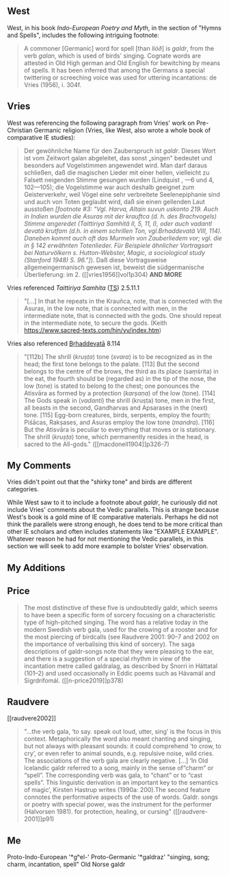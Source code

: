 
## West
West, in his book *Indo-European Poetry and Myth*, in the section of "Hymns and Spells", includes the following intriguing footnote:
> A commoner [Germanic] word for spell [than *lióð*] is *galdr*, from the verb *galan*, which is used of birds' singing.  Cognate words are attested in Old High german and Old English for bewitching by means of spells. It has been inferred that among the Germans a special twittering or screeching voice was used for uttering incantations: de Vries (1956), i. 304f.
## Vries
West was referencing the following paragraph from Vries' work on Pre-Christian Germanic religion (Vries, like West, also wrote a whole book of comparative IE studies):
> Der gewöhnliche Name für den Zauberspruch ist *galdr*.  Dieses Wort ist vom Zeitwort galan abgeleitet, das sonst „singen" bedeutet und besonders auf Vogelstimmen angewendet wird.  Man darf daraus schließen, daß die magischen Lieder mit einer hellen, vielleicht zu Falsett neigenden Stimme gesungen wurden (Lindquist , —6 und 4, 102—105); die Vogelstimme war auch deshalb geeignet zum Geisterverkehr, weil Vögel eine sehr verbreitete Seelenepiphanie sind und auch von Toten geglaubt wird, daß sie einen gellenden Laut ausstoßen *[footnote #3: "Vgl. Harva, Altain suvun uskonto 219. Auch in Indien wurden die Asuras mit der krauftca (d. h. des Brachvogels) Stimme angeredet (Taittiriya Samhitâ II, 5, 11, I), oder auch vadantl devatä krutfam (d.h. in einem schrillen Ton, vgl.Brhaddevatä VIII, 114). Daneben kommt auch oft das Murmeln von Zauberliedem vor; vgl. die in § 142 erwähnten Totenlieder. Für Beispiele ähnlicher Vortragsart bei Naturvölkern s. Hutton-Webster, Magic, a sociological study (Stanford 1948) S. 96."]*).  Daß diese Vortragsweise allgemeingermanisch gewesen ist, beweist die südgermanische Überlieferung: im 2. ([[vries1956]]vol1p304) **AND MORE**

Vries referenced *Taittiriya Samhita* ([TS](https://en.wikipedia.org/wiki/Taittiriya-Shakha)) 2.5.11.1
> "[...] In that he repeats in the Krauñca, note, that is connected with the Asuras, in the low note, that is connected with men, in the intermediate note, that is connected with the gods. One should repeat in the intermediate note, to secure the gods. (Keith https://www.sacred-texts.com/hin/yv/index.htm)

Vries also referenced [Bṛhaddevatā](https://en.wikipedia.org/wiki/B%E1%B9%9Bhaddevat%C4%81) 8.114

> "[112b] The shrill (*kruṣṭa*) tone (*svara*) is to be recognized as in the head; the first tone belongs to the palate. [113] But the second belongs to the centre of the brows, the third as its place (saṃśrita) in the eat, the fourth should be (regarded as) in the tip of the nose, the low (tone) is stated to belong to the chest; one ponounces the Atisvāra as formed by a protection (*karṣaṇa*) of the low (tone). [114] The Gods speak in (*vadanti*) the shrill (kruṣṭa) tone, men in the first, all beasts in the second, Gandharvas and Apsarases in the (next) tone. [115] Egg-born creatures, birds, serpents, employ the fourth; Piśācas, Rakṣases, and Asuras employ the low tone (*mandra*). [116] But the Atisvāra is peculiar to everything that moves or is stationary. The shrill (*kruṣṭa*) tone, which permanently resides in the head, is sacred to the All-gods." ([[macdonell1904]]p326-7) 

## My Comments
Vries didn't point out that the "shirky tone" and birds are different categories.

While West saw to it to include a footnote about *galdr*, he curiously did not include Vries' comments about the Vedic parallels.  This is strange because West's book is a gold mine of IE comparative materials.  Perhaps he did not think the parallels were strong enough, he does tend to be more critical than other IE scholars and often includes statements like "EXAMPLE EXAMPLE".  Whatever reason he had for not mentioning the Vedic parallels, in this section we will seek to add more example to bolster Vries' observation.
## My Additions


## Price
> The most distinctive of these five is undoubtedly galdr, which seems to have been a specific form of sorcery focusing on a characteristic type of high-pitched singing. The word has a relative today in the modern Swedish verb gala, used for the crowing of a rooster and for the most piercing of birdcalls (see Raudvere 2001: 90–7 and 2002 on the importance of verbalising this kind of sorcery). The saga descriptions of galdr-songs note that they were pleasing to the ear, and there is a suggestion of a special rhythm in view of the incantation metre called galdralag, as described by Snorri in Háttatal (101–2) and used occasionally in Eddic poems such as Hávamál and Sigrdrífomál. ([[n-price2019]]p378)

## Raudvere 
[[raudvere2002]]
> "...the verb gala, ‘to say. speak out loud, utter, sing’ is the focus in this context. Metaphorically the word also meant chanting and singing, but not always with pleasant sounds: it could comprehend ‘to crow, to cry’, or even refer to animal sounds, e.g. repulsive noise, wild cries. The associations of the verb gala are clearly negative. [...] ‘In Old Icelandic galdr referred to a song, mainly in the sense of“charm” or “spell”. The corresponding verb was gala, to “chant” or to “cast spells”. This linguistic derivation is an important key to the semantics of magic’, Kirsten Hastrup writes (1990a: 200).The second feature connotes the performative aspects of the use of words. Galdr. songs or poetry with special power, was the instrument for the performer (Halvorsen 1981). for protection, healing, or cursing" ([[raudvere-2001]]p91) 



## Me
Proto-Indo-European '*gʰel-'
Proto-Germanic '*galdraz' "singing, song; charm, incantation, spell"
Old Norse galdr